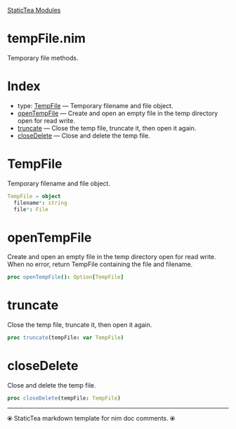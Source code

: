 [StaticTea Modules](./)

# tempFile.nim

Temporary file methods.

# Index

* type: [TempFile](#user-content-a0) &mdash; Temporary filename and file object.
* [openTempFile](#user-content-a1) &mdash; Create and open an empty file in the temp directory open for read write.
* [truncate](#user-content-a2) &mdash; Close the temp file, truncate it, then open it again.
* [closeDelete](#user-content-a3) &mdash; Close and delete the temp file.

# <a id="a0"></a>TempFile

Temporary filename and file object.

```nim
TempFile = object
  filename*: string
  file*: File

```


# <a id="a1"></a>openTempFile

Create and open an empty file in the temp directory open for read write. When no error, return TempFile containing the file and filename.

```nim
proc openTempFile(): Option[TempFile]
```


# <a id="a2"></a>truncate

Close the temp file, truncate it, then open it again.

```nim
proc truncate(tempFile: var TempFile)
```


# <a id="a3"></a>closeDelete

Close and delete the temp file.

```nim
proc closeDelete(tempFile: TempFile)
```



---
⦿ StaticTea markdown template for nim doc comments. ⦿

